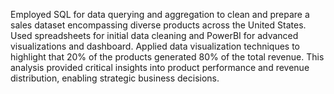  Employed SQL for data querying and aggregation to clean and prepare a sales dataset encompassing diverse products across the United States. 
Used spreadsheets for initial data cleaning and PowerBI for advanced visualizations and dashboard.
Applied data visualization techniques to highlight that 20% of the products generated 80% of the total revenue. This analysis provided critical insights into product performance and revenue distribution, enabling strategic business decisions.
